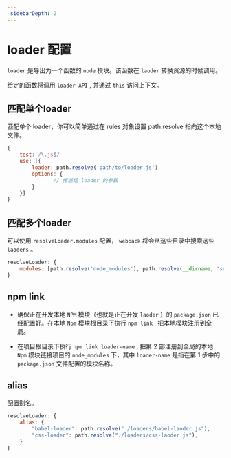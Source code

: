 ```yaml
---
 sidebarDepth: 2
---
```


# loader 配置

`loader` 是导出为一个函数的 `node` 模块。该函数在 `laoder` 转换资源的时候调用。

给定的函数将调用 `loader API` , 并通过 `this` 访问上下文。

## 匹配单个loader

匹配单个 loader，你可以简单通过在 rules 对象设置 path.resolve 指向这个本地文件。

``` js
{
    test: /\.js$/
    use: [{
        loader: path.resolve('path/to/loader.js')
        options: {
               // 传递给 loader 的参数
        }
    }]
}
```

## 匹配多个loader

可以使用 `resolveLoader.modules` 配置， `webpack` 将会从这些目录中搜索这些 `laoders` 。

``` js
resolveLoader: {
    modules: [path.resolve('node_modules'), path.resolve(__dirname, 'src', 'loader')]
}
```

## npm link

* 确保正在开发本地 `NPM` 模块（也就是正在开发 `laoder` ）的 `package.json` 已经配置好。在本地 `Npm` 模块根目录下执行 `npm link` , 把本地模块注册到全局。

* 在项目根目录下执行 `npm link loader-name` , 把第 2 部注册到全局的本地 `Npm` 模块链接项目的 `node_modules` 下，其中 `loader-name` 是指在第 1 步中的 `package.json` 文件配置的模块名称。

## alias

配置别名。

``` js
resolveLoader: {
    alias: {
        "babel-loader": path.resolve("./loaders/babel-laoder.js"),
        "css-loader": path.resolve("./loaders/css-laoder.js"),
    }
}
```
